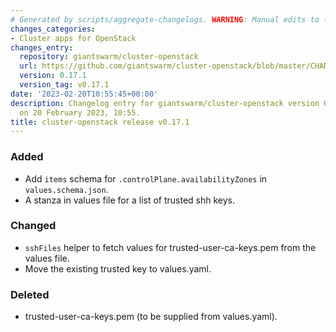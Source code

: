 ```yaml
---
# Generated by scripts/aggregate-changelogs. WARNING: Manual edits to this files will be overwritten.
changes_categories:
- Cluster apps for OpenStack
changes_entry:
  repository: giantswarm/cluster-openstack
  url: https://github.com/giantswarm/cluster-openstack/blob/master/CHANGELOG.md#0171---2023-02-20
  version: 0.17.1
  version_tag: v0.17.1
date: '2023-02-20T10:55:45+00:00'
description: Changelog entry for giantswarm/cluster-openstack version 0.17.1, published
  on 20 February 2023, 10:55.
title: cluster-openstack release v0.17.1
---
```


### Added
- Add `items` schema for `.controlPlane.availabilityZones` in `values.schema.json`.
- A stanza in values file for a list of trusted shh keys.
### Changed
- `sshFiles` helper to fetch values for trusted-user-ca-keys.pem from the values file.
- Move the existing trusted key to values.yaml.
### Deleted
- trusted-user-ca-keys.pem (to be supplied from values.yaml).
